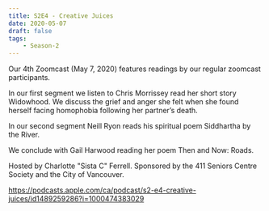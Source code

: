 ```yaml
---
title: S2E4 - Creative Juices
date: 2020-05-07
draft: false
tags:
    - Season-2
---
```


Our 4th Zoomcast (May 7, 2020) features readings by our regular zoomcast participants.

In our first segment we listen to Chris Morrissey read her short story Widowhood. We discuss the grief and anger she felt when she found herself facing homophobia following her partner’s death.

In our second segment Neill Ryon reads his spiritual poem Siddhartha by the River.

We conclude with Gail Harwood reading her poem Then and Now: Roads.

Hosted by Charlotte "Sista C" Ferrell. Sponsored by the 411 Seniors Centre Society and the City of Vancouver.

https://podcasts.apple.com/ca/podcast/s2-e4-creative-juices/id1489259286?i=1000474383029